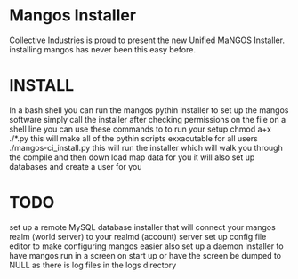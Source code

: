 Mangos Installer
================

Collective Industries is proud to present the new Unified MaNGOS Installer.
installing mangos has never been this easy before.

INSTALL
=======
In a bash shell you can run the mangos pythin installer to set up the mangos software 
simply call the installer after checking permissions on the file
on a shell line you can use these commands to to run your setup
chmod a+x ./*.py
this will make all of the pythin scripts exxacutable for all users
./mangos-ci_install.py
this will run the installer which will walk you through the compile and then down load map data for you
it will also set up databases and create a user for you

TODO
====
set up a remote MySQL database installer that will connect your mangos realm (world server) to your realmd (account) server
set up config file editor to make configuring mangos easier
also set up a daemon installer to have mangos run in a screen on start up or have the screen be dumped to NULL as there is log files in the logs directory
